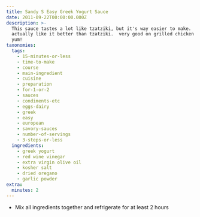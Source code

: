 ```yaml
---
title: Sandy S Easy Greek Yogurt Sauce
date: 2011-09-22T00:00:00.000Z
description: >-
  This sauce tastes a lot like tzatziki, but it's way easier to make.  i
  actually like it better than tzatziki.  very good on grilled chicken gyros. 
  yum!
taxonomies:
  tags:
    - 15-minutes-or-less
    - time-to-make
    - course
    - main-ingredient
    - cuisine
    - preparation
    - for-1-or-2
    - sauces
    - condiments-etc
    - eggs-dairy
    - greek
    - easy
    - european
    - savory-sauces
    - number-of-servings
    - 3-steps-or-less
  ingredients:
    - greek yogurt
    - red wine vinegar
    - extra virgin olive oil
    - kosher salt
    - dried oregano
    - garlic powder
extra:
  minutes: 2
---
```

 - Mix all ingredients together and refrigerate for at least 2 hours
